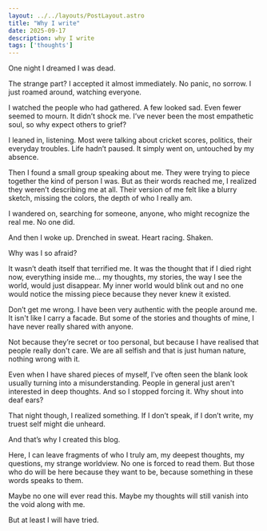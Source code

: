 ```yaml
---
layout: ../../layouts/PostLayout.astro
title: "Why I write"
date: 2025-09-17
description: why I write
tags: ['thoughts']
---
```

One night I dreamed I was dead. 

The strange part? I accepted it almost immediately. No panic, no sorrow. I just roamed around, watching everyone. 

I watched the people who had gathered. A few looked sad. Even fewer seemed to mourn. It didn’t shock me. I’ve never been the most empathetic soul, so why expect others to grief?

I leaned in, listening. Most were talking about cricket scores, politics, their everyday troubles. Life hadn’t paused. It simply went on, untouched by my absence.

Then I found a small group speaking about me. They were trying to piece together the kind of person I was. But as their words reached me, I realized they weren’t describing me at all. Their version of me felt like a blurry sketch, missing the colors, the depth of who I really am.

I wandered on, searching for someone, anyone, who might recognize the real me. No one did.

And then I woke up. Drenched in sweat. Heart racing. Shaken.

Why was I so afraid?

It wasn’t death itself that terrified me. It was the thought that if I died right now, everything inside me... my thoughts, my stories, the way I see the world, would just disappear. My inner world would blink out and no one would notice the missing piece because they never knew it existed.

Don’t get me wrong. I have been very authentic with the people around me. It isn't like I carry a facade. But some of the stories and thoughts of mine, I have never really shared with anyone. 

Not because they’re secret or too personal, but because I have realised that people really don't care. We are all selfish and that is just human nature, nothing wrong with it. 

Even when I have shared pieces of myself, I’ve often seen the blank look usually turning into a misunderstanding. People in general just aren't interested in deep thoughts. And so I stopped forcing it. Why shout into deaf ears?

That night though, I realized something. If I don’t speak, if I don’t write, my truest self might die unheard.

And that’s why I created this blog.

Here, I can leave fragments of who I truly am, my deepest thoughts, my questions, my strange worldview. No one is forced to read them. But those who do will be here because they want to be, because something in these words speaks to them.

Maybe no one will ever read this. Maybe my thoughts will still vanish into the void along with me.

But at least I will have tried.
